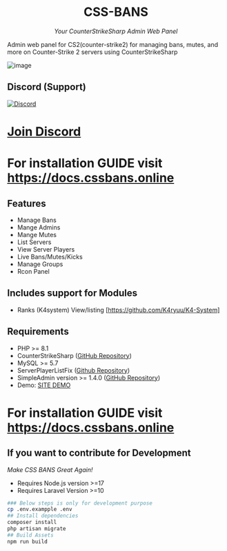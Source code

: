 <div align="center">

# CSS-BANS
*Your CounterStrikeSharp Admin Web Panel*

</div>

Admin web panel for CS2(counter-strike2) for managing bans, mutes, and more on Counter-Strike 2 servers using CounterStrikeSharp

![image](https://github.com/counterstrikesharp-panel/css-bans/assets/11420858/ed1dace2-e8f9-4ffe-8a9d-5dcc183b022d)


## Discord (Support)
[![Discord](https://discordapp.com/api/guilds/1236186810405883904/widget.png?style=banner2)](https://discord.gg/fwg5DKZYqV)
# [Join Discord](https://discord.gg/fwg5DKZYqV)
# For installation GUIDE visit https://docs.cssbans.online

## Features
- Manage Bans
- Mange Admins
- Mange Mutes
- List Servers
- View Server Players
- Live Bans/Mutes/Kicks 
- Manage Groups
- Rcon Panel

## Includes support for Modules
- Ranks (K4system) View/listing [https://github.com/K4ryuu/K4-System]

## Requirements
- PHP >= 8.1
- CounterStrikeSharp ([GitHub Repository](https://github.com/roflmuffin/CounterStrikeSharp))
- MySQL >= 5.7
- ServerPlayerListFix ([Github Repository](https://github.com/Source2ZE/ServerListPlayersFix))
- SimpleAdmin version >= 1.4.0 ([GitHub Repository](https://github.com/daffyyyy/CS2-SimpleAdmin))
- Demo: [SITE DEMO](https://cssbans.online/)

# For installation GUIDE visit https://docs.cssbans.online


## If you want to contribute for Development

*Make CSS BANS Great Again!*

- Requires Node.js version >=17
- Requires Laravel Version >=10

```bash
### Below steps is only for development purpose
cp .env.exampple .env
## Install dependencies
composer install
php artisan migrate
## Build Assets   
npm run build

